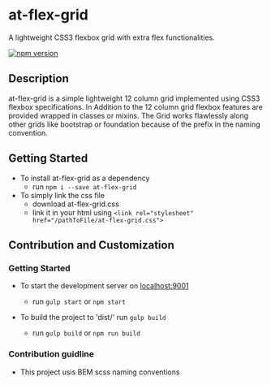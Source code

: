 # at-flex-grid
A lightweight CSS3 flexbox grid with extra flex functionalities.

[![npm version](https://badge.fury.io/js/at-flex-grid.svg)](https://badge.fury.io/js/at-flex-grid)

## Description
at-flex-grid is a simple lightweight 12 column grid implemented using CSS3 flexbox specifications.
In Addition to the 12 column grid flexbox features are provided wrapped in classes or mixins.
The Grid works flawlessly along other grids like bootstrap or foundation because of the prefix in the naming convention.

## Getting Started
- To install at-flex-grid as a dependency
    - run ``npm i --save at-flex-grid``
- To simply link the css file
    - download at-flex-grid.css
    - link it in your html using ``<link rel="stylesheet" href="/pathToFile/at-flex-grid.css">``

## Contribution and Customization

### Getting Started
- To start the development server on [localhost:9001](http://localhost:9001)
    - run ``gulp start`` or ``npm start``

- To build the project to 'dist/' run ``gulp build``
    - run ``gulp build`` or ``npm run build``

### Contribution guidline
  - This project usis BEM scss naming conventions
